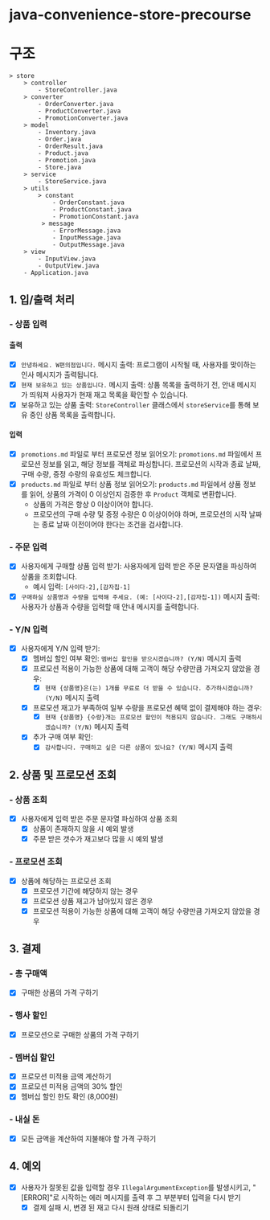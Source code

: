 # java-convenience-store-precourse

# 구조

````
> store 
    > controller
        - StoreController.java
    > converter
        - OrderConverter.java
        - ProductConverter.java
        - PromotionConverter.java 
    > model
        - Inventory.java
        - Order.java
        - OrderResult.java
        - Product.java
        - Promotion.java
        - Store.java   
    > service
        - StoreService.java
    > utils
        > constant
            - OrderConstant.java
            - ProductConstant.java
            - PromotionConstant.java
         > message
            - ErrorMessage.java
            - InputMessage.java
            - OutputMessage.java
    > view
        - InputView.java
        - OutputView.java
    - Application.java
````
## 1. 입/출력 처리

### - **상품 입력**
#### **출력**
- [x] `안녕하세요. W편의점입니다.` 메시지 출력: 프로그램이 시작될 때, 사용자를 맞이하는 인사 메시지가 출력됩니다.
- [x] `현재 보유하고 있는 상품입니다.` 메시지 출력: 상품 목록을 출력하기 전, 안내 메시지가 띄워져 사용자가 현재 재고 목록을 확인할 수 있습니다.
- [x] 보유하고 있는 상품 출력: `StoreController` 클래스에서 `storeService`를 통해 보유 중인 상품 목록을 출력합니다.

#### **입력**
- [x] `promotions.md` 파일로 부터 프로모션 정보 읽어오기: `promotions.md` 파일에서 프로모션 정보를 읽고, 해당 정보를 객체로 파싱합니다. 프로모션의 시작과 종료 날짜, 구매 수량, 증정 수량의 유효성도 체크합니다.
- [x] `products.md` 파일로 부터 상품 정보 읽어오기: `products.md` 파일에서 상품 정보를 읽어, 상품의 가격이 0 이상인지 검증한 후 `Product` 객체로 변환합니다.
    - 상품의 가격은 항상 0 이상이어야 합니다.
    - 프로모션의 구매 수량 및 증정 수량은 0 이상이어야 하며, 프로모션의 시작 날짜는 종료 날짜 이전이어야 한다는 조건을 검사합니다.

### - **주문 입력**
- [x] 사용자에게 구매할 상품 입력 받기: 사용자에게 입력 받은 주문 문자열을 파싱하여 상품을 조회합니다.
    - 예시 입력: `[사이다-2],[감자칩-1]`
- [x] `구매하실 상품명과 수량을 입력해 주세요. (예: [사이다-2],[감자칩-1])` 메시지 출력: 사용자가 상품과 수량을 입력할 때 안내 메시지를 출력합니다.

### - **Y/N 입력**
- [x] 사용자에게 Y/N 입력 받기:
    - [x] 멤버십 할인 여부 확인: `멤버십 할인을 받으시겠습니까? (Y/N)` 메시지 출력
    - [x] 프로모션 적용이 가능한 상품에 대해 고객이 해당 수량만큼 가져오지 않았을 경우:
        - [x] `현재 {상품명}은(는) 1개를 무료로 더 받을 수 있습니다. 추가하시겠습니까? (Y/N)` 메시지 출력
    - [x] 프로모션 재고가 부족하여 일부 수량을 프로모션 혜택 없이 결제해야 하는 경우:
        - [x] `현재 {상품명} {수량}개는 프로모션 할인이 적용되지 않습니다. 그래도 구매하시겠습니까? (Y/N)` 메시지 출력
    - [x] 추가 구매 여부 확인:
        - [x] `감사합니다. 구매하고 싶은 다른 상품이 있나요? (Y/N)` 메시지 출력

## 2. 상품 및 프로모션 조회

### - **상품 조회**
- [x] 사용자에게 입력 받은 주문 문자열 파싱하여 상품 조회
    - [x] 상품이 존재하지 않을 시 예외 발생
    - [x] 주문 받은 갯수가 재고보다 많을 시 예외 발생

### - **프로모션 조회**
- [x] 상품에 해당하는 프로모션 조회
    - [x] 프로모션 기간에 해당하지 않는 경우
    - [x] 프로모션 상품 재고가 남아있지 않은 경우
    - [x] 프로모션 적용이 가능한 상품에 대해 고객이 해당 수량만큼 가져오지 않았을 경우

## 3. 결제

### - **총 구매액**
- [x] 구매한 상품의 가격 구하기

### - **행사 할인**
- [x] 프로모션으로 구매한 상품의 가격 구하기

### - **멤버십 할인**
- [x] 프로모션 미적용 금액 계산하기
- [x] 프로모션 미적용 금액의 30% 할인
- [x] 멤버십 할인 한도 확인 (8,000원)

### - **내실 돈**
- [x] 모든 금액을 계산하여 지불해야 할 가격 구하기

## 4. 예외

- [x] 사용자가 잘못된 값을 입력할 경우 `IllegalArgumentException`를 발생시키고, "[ERROR]"로 시작하는 에러 메시지를 출력 후 그 부분부터 입력을 다시 받기
    - [x] 결제 실패 시, 변경 된 재고 다시 원래 상태로 되돌리기
